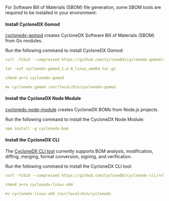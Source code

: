For Software Bill of Materials (SBOM) file generation, some SBOM tools are required to be installed in your environment:

#### Install CycloneDX Gomod
[cyclonedx-gomod](https://github.com/CycloneDX/cyclonedx-gomod) creates CycloneDX Software Bill of Materials (SBOM) from Go modules.

Run the following command to install CycloneDX Gomod:

```yaml
curl -fsSLO --compressed https://github.com/CycloneDX/cyclonedx-gomod/releases/download/v1.4.1/cyclonedx-gomod_1.4.0_linux_amd64.tar.gz

tar -xzf cyclonedx-gomod_1.4.0_linux_amd64.tar.gz

chmod a+rx cyclonedx-gomod

mv cyclonedx-gomod /usr/local/bin/cyclonedx-gomod
```

#### Install the CycloneDX Node Module
[cyclonedx-node-module](https://github.com/eoftedal/cyclonedx-node-module) creates CycloneDX BOMs from Node.js projects.

Run the following command to install the CycloneDX Node Module:

```yaml
npm install -g cyclonedx-bom
```

#### Install the CycloneDX CLI
The [CycloneDX CLI tool](https://github.com/CycloneDX/cyclonedx-cli) currently supports BOM analysis, modification, diffing, merging, format conversion, signing, and verification.

Run the following command to install the CycloneDX CLI tool:

```yaml
curl -fsSLO --compressed https://github.com/CycloneDX/cyclonedx-cli/releases/download/v0.24.2/cyclonedx-linux-x64

chmod a+rx cyclonedx-linux-x64

mv cyclonedx-linux-x64 /usr/local/bin/cyclonedx
```


